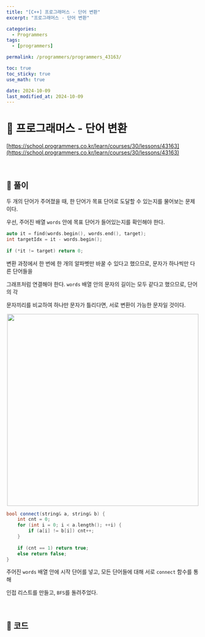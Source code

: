 ```yaml
---
title: "[C++] 프로그래머스 - 단어 변환"
excerpt: "프로그래머스 - 단어 변환"

categories:
  - Programmers
tags:
  - [programmers]

permalink: /programmers/programmers_43163/

toc: true
toc_sticky: true
use_math: true

date: 2024-10-09
last_modified_at: 2024-10-09
---
```


# 🔐 프로그래머스 - 단어 변환

[https://school.programmers.co.kr/learn/courses/30/lessons/43163](https://school.programmers.co.kr/learn/courses/30/lessons/43163)

<br>

## 🔑 풀이

두 개의 단어가 주어졌을 때, 한 단어가 목표 단어로 도달할 수 있는지를 물어보는 문제이다. <br>

우선, 주어진 배열 `words` 안에 목표 단어가 들어있는지를 확인해야 한다.

```c++
auto it = find(words.begin(), words.end(), target);
int targetIdx = it - words.begin();
    
if (*it != target) return 0;
```

변환 과정에서 한 번에 한 개의 알파벳만 바꿀 수 있다고 했으므로, 문자가 하나씩만 다른 단어들을 <br>

그래프처럼 연결해야 한다. `words` 배열 안의 문자의 길이는 모두 같다고 했으므로, 단어의 각 <br>

문자끼리를 비교하여 하나만 문자가 틀리다면, 서로 변환이 가능한 문자일 것이다.

<center><img src="https://github.com/user-attachments/assets/e100ff13-177c-48b6-9746-22f9917290cc" width=500></center>

```c++
bool connect(string& a, string& b) {
    int cnt = 0;
    for (int i = 0; i < a.length(); ++i) {
        if (a[i] != b[i]) cnt++;
    }
    
    if (cnt == 1) return true;
    else return false;
}
```

주어진 `words` 배열 안에 시작 단어를 넣고, 모든 단어들에 대해 서로 `connect` 함수를 통해 <br>

인접 리스트를 만들고, `BFS`를 돌려주었다.

<br>

## 🧩 코드

<script src="https://gist.github.com/jinwoojwa/2ef2f7cf8e4d69cd51d65ebae2fb1392.js"></script>